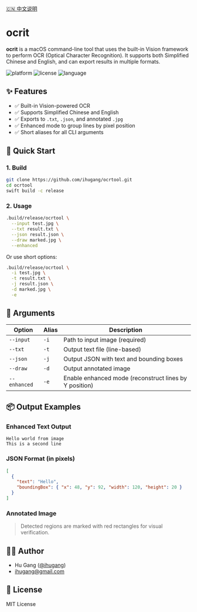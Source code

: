 [🇨🇳 中文说明](README.md)

# ocrit

**ocrit** is a macOS command-line tool that uses the built-in Vision framework to perform OCR (Optical Character Recognition). It supports both Simplified Chinese and English, and can export results in multiple formats.

![platform](https://img.shields.io/badge/platform-macOS-blue)
![license](https://img.shields.io/badge/license-MIT-green)
![language](https://img.shields.io/badge/language-Swift-orange)

## ✨ Features

- ✅ Built-in Vision-powered OCR
- ✅ Supports Simplified Chinese and English
- ✅ Exports to `.txt`, `.json`, and annotated `.jpg`
- ✅ Enhanced mode to group lines by pixel position
- ✅ Short aliases for all CLI arguments

## 🚀 Quick Start

### 1. Build

```bash
git clone https://github.com/ihugang/ocrtool.git
cd ocrtool
swift build -c release
```

### 2. Usage

```bash
.build/release/ocrtool \
  --input test.jpg \
  --txt result.txt \
  --json result.json \
  --draw marked.jpg \
  --enhanced
```

Or use short options:

```bash
.build/release/ocrtool \
  -i test.jpg \
  -t result.txt \
  -j result.json \
  -d marked.jpg \
  -e
```

## 🧩 Arguments

| Option        | Alias | Description |
|---------------|-------|-------------|
| `--input`     | `-i`  | Path to input image (required) |
| `--txt`       | `-t`  | Output text file (line-based) |
| `--json`      | `-j`  | Output JSON with text and bounding boxes |
| `--draw`      | `-d`  | Output annotated image |
| `--enhanced`  | `-e`  | Enable enhanced mode (reconstruct lines by Y position) |

## 📦 Output Examples

### Enhanced Text Output

```
Hello world from image
This is a second line
```

### JSON Format (in pixels)

```json
[
  {
    "text": "Hello",
    "boundingBox": { "x": 48, "y": 92, "width": 120, "height": 20 }
  }
]
```

### Annotated Image

> Detected regions are marked with red rectangles for visual verification.

## 👨‍💻 Author

- Hu Gang ([@ihugang](https://github.com/ihugang))
- ihugang@gmail.com

## 📝 License

MIT License
